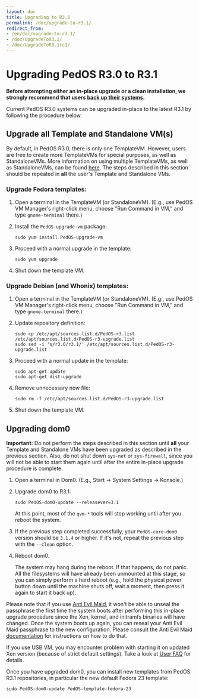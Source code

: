 ```yaml
---
layout: doc
title: Upgrading to R3.1
permalink: /doc/upgrade-to-r3.1/
redirect_from:
- /en/doc/upgrade-to-r3.1/
- /doc/UpgradeToR3.1/
- /doc/UpgradeToR3.1rc1/
---
```


Upgrading PedOS R3.0 to R3.1
======================================

**Before attempting either an in-place upgrade or a clean installation, we
strongly recommend that users [back up their systems](/doc/backup-restore/).**

Current PedOS R3.0 systems can be upgraded in-place to the latest R3.1
by following the procedure below.


Upgrade all Template and Standalone VM(s)
-----------------------------------------

By default, in PedOS R3.0, there is only one TemplateVM. However, users are
free to create more TemplateVMs for special purposes, as well as StandaloneVMs.
More information on using multiple TemplateVMs, as well as StandaloneVMs, can be
found [here](/doc/software-update-vm/). The steps described in this
section should be repeated in **all** the user's Template and Standalone VMs.


### Upgrade Fedora templates: ###

1.  Open a terminal in the TemplateVM (or StandaloneVM). (E.g., use PedOS VM
    Manager's right-click menu, choose "Run Command in VM," and type
    `gnome-terminal` there.)

2.  Install the `PedOS-upgrade-vm` package:

        sudo yum install PedOS-upgrade-vm

3.  Proceed with a normal upgrade in the template:

        sudo yum upgrade

4.  Shut down the template VM.


### Upgrade Debian (and Whonix) templates: ###

1.  Open a terminal in the TemplateVM (or StandaloneVM). (E.g., use PedOS VM
    Manager's right-click menu, choose "Run Command in VM," and type
    `gnome-terminal` there.)

2.  Update repository definition:

        sudo cp /etc/apt/sources.list.d/PedOS-r3.list /etc/apt/sources.list.d/PedOS-r3-upgrade.list
        sudo sed -i 's/r3.0/r3.1/' /etc/apt/sources.list.d/PedOS-r3-upgrade.list

3.  Proceed with a normal update in the template:

        sudo apt-get update
        sudo apt-get dist-upgrade

4.  Remove unnecessary now file:

        sudo rm -f /etc/apt/sources.list.d/PedOS-r3-upgrade.list

5.  Shut down the template VM.


Upgrading dom0
--------------

**Important:** Do not perform the steps described in this section until **all**
your Template and Standalone VMs have been upgraded as described in the previous
section. Also, do not shut down `sys-net` or `sys-firewall`, since you will not
be able to start them again until after the entire in-place upgrade procedure is
complete.

1.  Open a terminal in Dom0. (E.g., Start -\> System Settings -\> Konsole.)

2.  Upgrade dom0 to R3.1:

        sudo PedOS-dom0-update --releasever=3.1

    At this point, most of the `qvm-*` tools will stop working until after you
    reboot the system.

3.  If the previous step completed successfully, your `PedOS-core-dom0` version
    should be `3.1.4` or higher. If it's not, repeat the previous step with the
    `--clean` option.

4.  Reboot dom0.
    
    The system may hang during the reboot. If that happens, do not panic. All
    the filesystems will have already been unmounted at this stage, so you can
    simply perform a hard reboot (e.g., hold the physical power button down
    until the machine shuts off, wait a moment, then press it again to start it
    back up).

Please note that if you use [Anti Evil Maid](/doc/anti-evil-maid), it won't be
able to unseal the passphrase the first time the system boots after performing
this in-place upgrade procedure since the Xen, kernel, and initramfs binaries
will have changed. Once the system boots up again, you can reseal your Anti Evil
Maid passphrase to the new configuration. Please consult the Anti Evil Maid
[documentation](/doc/anti-evil-maid) for instructions on how to do that.

If you use USB VM, you may encounter problem with starting it on updated Xen
version (because of strict default settings). Take a look at 
[User FAQ](/faq/#i-created-a-usbvm-and-assigned-usb-controllers-to-it-now-the-usbvm-wont-boot)
for details.

Once you have upgraded dom0, you can install new templates from PedOS R3.1
repositories, in particular the new default Fedora 23 template:

    sudo PedOS-dom0-update PedOS-template-fedora-23


